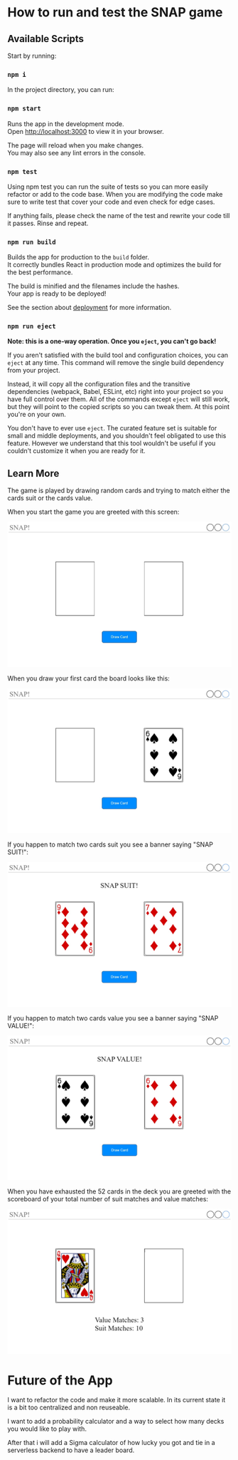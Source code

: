 # How to run and test the SNAP game

## Available Scripts

Start by running:

### `npm i`

In the project directory, you can run:

### `npm start`

Runs the app in the development mode.\
Open [http://localhost:3000](http://localhost:3000) to view it in your browser.

The page will reload when you make changes.\
You may also see any lint errors in the console.

### `npm test`

Using npm test you can run the suite of tests so you can more easily refactor or add to the code base. When you are modifying the code make sure to write test that cover your code and even check for edge cases.

If anything fails, please check the name of the test and rewrite your code till it passes. Rinse and repeat.

### `npm run build`

Builds the app for production to the `build` folder.\
It correctly bundles React in production mode and optimizes the build for the best performance.

The build is minified and the filenames include the hashes.\
Your app is ready to be deployed!

See the section about [deployment](https://facebook.github.io/create-react-app/docs/deployment) for more information.

### `npm run eject`

**Note: this is a one-way operation. Once you `eject`, you can't go back!**

If you aren't satisfied with the build tool and configuration choices, you can `eject` at any time. This command will remove the single build dependency from your project.

Instead, it will copy all the configuration files and the transitive dependencies (webpack, Babel, ESLint, etc) right into your project so you have full control over them. All of the commands except `eject` will still work, but they will point to the copied scripts so you can tweak them. At this point you're on your own.

You don't have to ever use `eject`. The curated feature set is suitable for small and middle deployments, and you shouldn't feel obligated to use this feature. However we understand that this tool wouldn't be useful if you couldn't customize it when you are ready for it.

## Learn More

The game is played by drawing random cards and trying to match either the cards suit or the cards value. 

When you start the game you are greeted with this screen:

<p align="center">
  <img src="https://raw.githubusercontent.com/LifeTiltz/newProject/master/public/different%20states%20of%20the%20game/snap_empty_cards.jpg"/>
</p>

When you draw your first card the board looks like this:

<p align="center">
  <img src="https://raw.githubusercontent.com/LifeTiltz/newProject/master/public/different%20states%20of%20the%20game/snap_left_empty.jpg"/>
</p>

If you happen to match two cards suit you see a banner saying "SNAP SUIT!":

<p align="center">
  <img src="https://raw.githubusercontent.com/LifeTiltz/newProject/master/public/different%20states%20of%20the%20game/snap_suit_match.jpg"/>
</p>

If you happen to match two cards value you see a banner saying "SNAP VALUE!":

<p align="center">
  <img src="https://raw.githubusercontent.com/LifeTiltz/newProject/master/public/different%20states%20of%20the%20game/snap_value_match.jpg"/>
</p> 

When you have exhausted the 52 cards in the deck you are greeted with the scoreboard of your total number of suit matches and value matches:

<p align="center">
  <img src="https://raw.githubusercontent.com/LifeTiltz/newProject/master/public/different%20states%20of%20the%20game/snap_scoreboard.jpg"/>
</p> 

# Future of the App

I want to refactor the code and make it more scalable. In its current state it is a bit too centralized and non reuseable. 

I want to add a probability calculator and a way to select how many decks you would like to play with.

After that i will add a Sigma calculator of how lucky you got and tie in a serverless backend to have a leader board.
